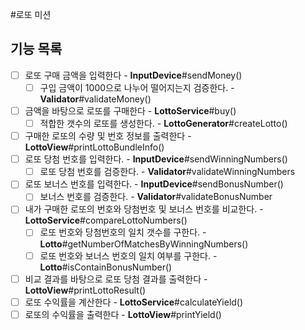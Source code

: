 #로또 미션

## 기능 목록

- [ ] 로또 구매 금액을 입력한다  - **InputDevice**#sendMoney()
    - [ ] 구입 금액이 1000으로 나누어 떨어지는지 검증한다. - **Validator**#validateMoney()
- [ ] 금액을 바탕으로 로또를 구매한다 - **LottoService**#buy()
    - [ ] 적합한 갯수의 로또를 생성한다. - **LottoGenerator**#createLotto()
- [ ] 구매한 로또의 수량 및 번호 정보를 출력한다 - **LottoView**#printLottoBundleInfo()
- [ ] 로또 당첨 번호를 입력한다. - **InputDevice**#sendWinningNumbers()
    - [ ] 로또 당첨 번호를 검증한다. - **Validator**#validateWinningNumbers
- [ ] 로또 보너스 번호를 입력한다. - **InputDevice**#sendBonusNumber()
    - [ ] 보너스 번호를 검증한다. - **Validator**#validateBonusNumber
- [ ] 내가 구매한 로또의 번호와 당첨번호 및 보너스 번호를 비교한다. - **LottoService**#compareLottoNumbers()
    - [ ] 로또 번호와 당첨번호의 일치 갯수를 구한다. - **Lotto**#getNumberOfMatchesByWinningNumbers()
    - [ ] 로또 번호와 보너스 번호의 일치 여부를 구한다. - **Lotto**#isContainBonusNumber()
- [ ] 비교 결과를 바탕으로 로또 당첨 결과를 출력한다 - **LottoView**#printLottoResult()
- [ ] 로또 수익률을 계산한다 - **LottoService**#calculateYield()
- [ ] 로또의 수익률을 출력한다 - **LottoView**#printYield()
